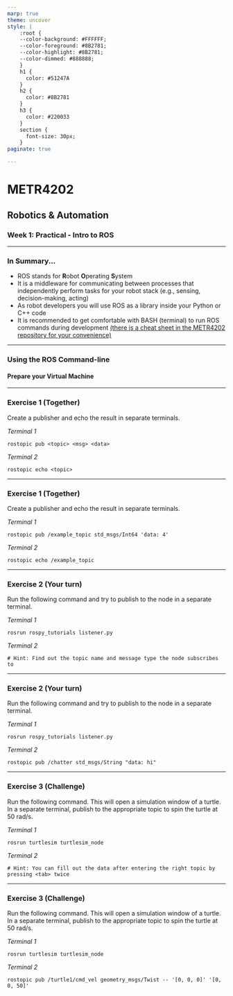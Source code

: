 ```yaml
---
marp: true
theme: uncover
style: |
    :root {
    --color-background: #FFFFFF;
    --color-foreground: #8B2781;
    --color-highlight: #8B2781;
    --color-dimmed: #888888;
    }
    h1 {
      color: #51247A
    }
    h2 {
      color: #8B2781
    }
    h3 {
      color: #220033
    }
    section {
      font-size: 30px;
    }
paginate: true

---
```


# METR4202
## Robotics & Automation
### Week 1: Practical - Intro to ROS

---

### In Summary...
- ROS stands for **R**obot **O**perating **S**ystem
- It is a middleware for communicating between processes that independently perform tasks for your robot stack (e.g., sensing, decision-making, acting)
- As robot developers you will use ROS as a library inside your Python or C++ code
- It is recommended to get comfortable with BASH (terminal) to run ROS commands during development [(there is a cheat sheet in the METR4202 repository for your convenience)](https://github.com/UQ-METR4202/METR4202_S2-2022_Resources/blob/main/Workshop/Practicals/ros_cheat_sheet.md)

---

### Using the ROS Command-line
#### Prepare your Virtual Machine


---

### Exercise 1 (Together)
Create a publisher and echo the result in separate terminals.

*Terminal 1*
```SH
rostopic pub <topic> <msg> <data>
```

*Terminal 2*
```SH
rostopic echo <topic>
```

---

### Exercise 1 (Together)
Create a publisher and echo the result in separate terminals.

*Terminal 1*
```SH
rostopic pub /example_topic std_msgs/Int64 'data: 4'
```

*Terminal 2*
```SH
rostopic echo /example_topic
```

---

### Exercise 2 (Your turn)
Run the following command and try to publish to the node in a separate terminal.

*Terminal 1*
```SH
rosrun rospy_tutorials listener.py
```

*Terminal 2*
```SH
# Hint: Find out the topic name and message type the node subscribes to
```

---

### Exercise 2 (Your turn)
Run the following command and try to publish to the node in a separate terminal.

*Terminal 1*
```SH
rosrun rospy_tutorials listener.py
```

*Terminal 2*
```SH
rostopic pub /chatter std_msgs/String "data: hi"
```

---

### Exercise 3 (Challenge)
Run the following command. This will open a simulation window of a turtle. In a separate terminal, publish to the appropriate topic to spin the turtle at 50 rad/s.

*Terminal 1*
```SH
rosrun turtlesim turtlesim_node
```

*Terminal 2*
```SH
# Hint: You can fill out the data after entering the right topic by pressing <tab> twice
```

---

### Exercise 3 (Challenge)
Run the following command. This will open a simulation window of a turtle. In a separate terminal, publish to the appropriate topic to spin the turtle at 50 rad/s.

*Terminal 1*
```SH
rosrun turtlesim turtlesim_node
```

*Terminal 2*
```SH
rostopic pub /turtle1/cmd_vel geometry_msgs/Twist -- '[0, 0, 0]' '[0, 0, 50]'
```